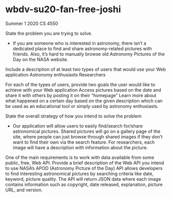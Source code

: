 # wbdv-su20-fan-free-joshi
Summer 1 2020 CS 4550

State the problem you are trying to solve.
- If you are someone who is interested in astronomy, there isn’t a dedicated place to find and share astronomy-related pictures with friends. Also, it’s hard to manually browse old Astronomy Pictures of the Day on the NASA website. 

Include a description of at least two types of users that would use your Web application
Astronomy enthusiasts
Researchers 

For each of the types of users, provide two goals the user would like to achieve with your Web application
Access pictures based on the date and share it with others by posting it on their “homepage”
Learn more about what happened on a certain day based on the given description which can be used as an educational tool or simply used by astronomy enthusiasts. 

State the overall strategy of how you intend to solve the problem
- Our application will allow users to easily find/search for/share astronomical pictures. Shared pictures will go on a gallery page of the site, where people can just browse through shared images if they don’t want to find their own via the search feature. For researchers, each image will have a description with information about the picture. 

One of the main requirements is to work with data available from some public, free, Web API. Provide a brief description of the Web API you intend to use
NASA’s APOD (Astronomy Picture of the Day) API allows developers to find interesting astronomical pictures by searching criteria like date, keyword, picture quality. The API will return JSON data where each image contains information such as copyright, date released, explanation, picture URL, and version. 
